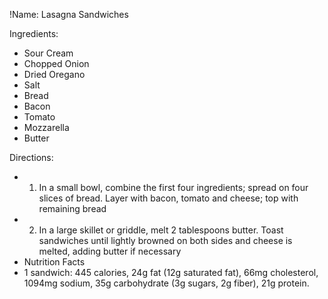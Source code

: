 !Name: Lasagna Sandwiches

Ingredients:
- Sour Cream
- Chopped Onion
- Dried Oregano
- Salt
- Bread
- Bacon
- Tomato
- Mozzarella
- Butter

Directions:
- 1. In a small bowl, combine the first four ingredients; spread on four slices of bread. Layer with bacon, tomato and cheese; top with remaining bread
- 2. In a large skillet or griddle, melt 2 tablespoons butter. Toast sandwiches until lightly browned on both sides and cheese is melted, adding butter if necessary
- Nutrition Facts
- 1 sandwich: 445 calories, 24g fat (12g saturated fat), 66mg cholesterol, 1094mg sodium, 35g carbohydrate (3g sugars, 2g fiber), 21g protein.
